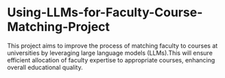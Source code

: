 # Using-LLMs-for-Faculty-Course-Matching-Project
This project aims to improve the process of matching faculty to courses at universities by leveraging large language models (LLMs).This will ensure efficient allocation of faculty expertise to appropriate courses, enhancing overall educational quality.
